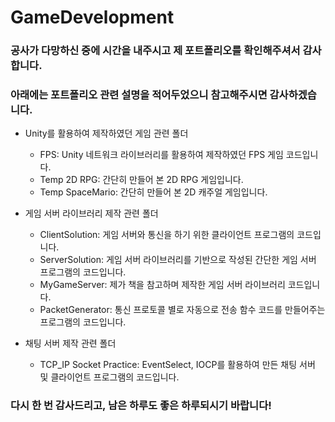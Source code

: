 # GameDevelopment
### 공사가 다망하신 중에 시간을 내주시고 제 포트폴리오를 확인해주셔서 감사합니다.
### 아래에는 포트폴리오 관련 설명을 적어두었으니 참고해주시면 감사하겠습니다.

* Unity를 활용하여 제작하였던 게임 관련 폴더
  * FPS: Unity 네트워크 라이브러리를 활용하여 제작하였던 FPS 게임 코드입니다.
  * Temp 2D RPG: 간단히 만들어 본 2D RPG 게임입니다.
  * Temp SpaceMario: 간단히 만들어 본 2D 캐주얼 게임입니다.

* 게임 서버 라이브러리 제작 관련 폴더
  * ClientSolution: 게임 서버와 통신을 하기 위한 클라이언트 프로그램의 코드입니다.
  * ServerSolution: 게임 서버 라이브러리를 기반으로 작성된 간단한 게임 서버 프로그램의 코드입니다.
  * MyGameServer: 제가 책을 참고하며 제작한 게임 서버 라이브러리 코드입니다.
  * PacketGenerator: 통신 프로토콜 별로 자동으로 전송 함수 코드를 만들어주는 프로그램의 코드입니다.

* 채팅 서버 제작 관련 폴더
  * TCP_IP Socket Practice: EventSelect, IOCP를 활용하여 만든 채팅 서버 및 클라이언트 프로그램의 코드입니다.
### 다시 한 번 감사드리고, 남은 하루도 좋은 하루되시기 바랍니다!
